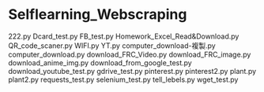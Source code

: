 # Selflearning_Webscraping  

222.py 
Dcard_test.py 
FB_test.py 
Homework_Excel_Read&Download.py 
QR_code_scaner.py 
WIFI.py 
YT.py 
computer_download-複製.py 
computer_download.py 
download_FRC_Video.py 
download_FRC_image.py 
download_anime_img.py 
download_from_google_test.py 
download_youtube_test.py 
gdrive_test.py 
pinterest.py 
pinterest2.py 
plant.py 
plant2.py 
requests_test.py 
selenium_test.py 
tell_lebels.py 
wget_test.py 
